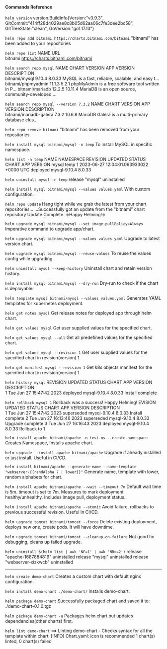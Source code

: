 #### Commands Reference

`helm version`
version.BuildInfo{Version:"v3.9.3", GitCommit:"414ff28d4029ae8c8b05d62aa06c7fe3dee2bc58", GitTreeState:"clean", GoVersion:"go1.17.13"}

`helm repo add bitnami https://charts.bitnami.com/bitnami`
"bitnami" has been added to your repositories

`helm repo list`
NAME    URL                               
bitnami https://charts.bitnami.com/bitnami

`helm search repo mysql`
NAME                    CHART VERSION   APP VERSION     DESCRIPTION                                       
bitnami/mysql           9.10.4          8.0.33          MySQL is a fast, reliable, scalable, and easy t...
bitnami/phpmyadmin      11.1.3          5.2.1           phpMyAdmin is a free software tool written in P...
bitnami/mariadb         12.2.5          10.11.4         MariaDB is an open source, community-developed ...

`helm search repo mysql --version 7.3.2`
NAME                    CHART VERSION   APP VERSION     DESCRIPTION                                       
bitnami/mariadb-galera  7.3.2           10.6.8          MariaDB Galera is a multi-primary database clus...

`helm repo remove bitnami`
"bitnami" has been removed from your repositories

`helm install mysql bitnami/mysql -n temp`
To install MySQL in specific namespace.

`helm list -n temp`
NAME    NAMESPACE       REVISION        UPDATED                                 STATUS          CHART           APP VERSION
mysql   temp            1               2023-06-27 12:04:01.063933022 +0000 UTC deployed        mysql-9.10.4    8.0.33

`helm uninstall mysql -n temp`
release "mysql" uninstalled

`helm install mysql bitnami/mysql --values values.yaml`
With custom configuration.

`helm repo update`
Hang tight while we grab the latest from your chart repositories...
...Successfully got an update from the "bitnami" chart repository
Update Complete. ⎈Happy Helming!⎈

`helm upgrade mysql bitnami/mysql --set image.pullPolicy=Always`
Imperative command to upgrade app/chart.

`helm upgrade mysql bitnami/mysql --values values.yaml`
Upgrade to latest version chart.

`helm upgrade mysql bitnami/mysql --reuse-values`
To reuse the values config while upgrading.

`helm uninstall mysql --keep-history`
Uninstall chart and retain version history.

`helm install mysql bitnami/mysql --dry-run`
Dry-run to check if the chart is deployable.

`helm template mysql bitnami/mysql --values values.yaml`
Generates YAML templates for kubernetes deployment.

`helm get notes mysql`
Get release notes for deployed app through helm chart.

`helm get values mysql`
Get user supplied values for the specified chart.

`helm get values mysql --all`
Get all predefined values for the specified chart.

`helm get values mysql --revision 1`
Get user supplied values for the specified chart in revision(version) 1.

`helm get manifest mysql --revision 1`
Get k8s objects manifest for the specified chart in revision(version) 1.

`helm history mysql`
REVISION        UPDATED                         STATUS          CHART           APP VERSION     DESCRIPTION     
1               Tue Jun 27 15:47:42 2023        deployed        mysql-9.10.4    8.0.33          Install complete

`helm rollback mysql 1`
Rollback was a success! Happy Helming!
EVISION        UPDATED                         STATUS          CHART           APP VERSION     DESCRIPTION     
1               Tue Jun 27 15:47:42 2023        superseded      mysql-9.10.4    8.0.33          Install complete
2               Tue Jun 27 16:13:46 2023        superseded      mysql-9.10.4    8.0.33          Upgrade complete
3               Tue Jun 27 16:16:43 2023        deployed        mysql-9.10.4    8.0.33          Rollback to 1

`helm install apache bitnami/apache -n test-ns --create-namespace`
Creates Namespace, Installs apache chart.

`helm upgrade --install apache bitnami/apache`
Upgrade if already installed or just install. Useful in CI/CD.

`helm install bitnami/apache --generate-name --name-template "webserver-{{randAlpha 7 | lower}}"`
Generate name, template with lower, random alphabets for chart.

`helm install apache bitnami/apache --wait --timeout 7m`
Default wait time is 5m. timeout is set to 7m. Measures to mark deployment healthy/unhealthy. Includes image pull, deployment status.

`helm install apache bitnami/apache --atomic`
Avoid failure, rollbacks to previous successful revision. Useful in CI/CD.

`helm upgrade tomcat bitnami/tomcat --force`
Delete existing deployment, deploys new one, create pods. It will have downtime.

`helm upgrade tomcat bitnami/tomcat --cleanup-on-failure`
Not good for debugging, cleans up failed upgrade.

`helm uninstall $(helm list | awk 'NF=1' | awk 'NR>=2')`
release "apache-1687884819" uninstalled
release "mysql" uninstalled
release "webserver-xizkwcb" uninstalled

---

`helm create demo-chart`
Creates a custom chart with default nginx configuration.

`helm install demo-chart ./demo-chart/`
Installs demo-chart.

`helm package demo-chart`
Successfully packaged chart and saved it to: ./demo-chart-0.1.0.tgz

`helm package demo-chart -u`
Packages helm chart but updates dependencies(other charts) first.

`helm lint demo-chart`
==> Linting demo-chart - Checks syntax for all the template within chart.
[INFO] Chart.yaml: icon is recommended
1 chart(s) linted, 0 chart(s) failed
